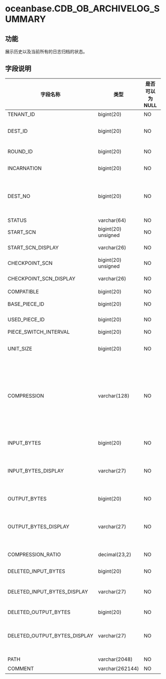 # oceanbase.CDB_OB_ARCHIVELOG_SUMMARY
## 功能
展示历史以及当前所有的日志归档的状态。
## 字段说明

| 字段名称 | 类型 | 是否可以为 NULL | 描述 |
| --- | --- | --- | --- |
| TENANT_ID | bigint(20) | NO | 租户 ID |
| DEST_ID | bigint(20) | NO | 路径编号，系统对于每一个设置的路径都会分配一个唯一 ID |
| ROUND_ID | bigint(20) | NO | 用于标识第几轮完整的 Clog 备份数据流 |
| INCARNATION | bigint(20) | NO | 表示 Flashback Database 后的第几次分身 |
| DEST_NO | bigint(20) | NO | 标识 log_archive_dest_n，例如：log_archive_dest 的 dest_no 是 0，log_archive_dest_1 的 dest_no 是 1 等 |
| STATUS | varchar(64) | NO | 备份任务的状态 |
| START_SCN | bigint(20) unsigned | NO | 开始备份位点 |
| START_SCN_DISPLAY | varchar(26) | NO | 将 START_SCN 转换成时间单位之后的展示 |
| CHECKPOINT_SCN | bigint(20) unsigned | NO | 当前归档位点 |
| CHECKPOINT_SCN_DISPLAY | varchar(26) | NO | 将 CHECKPOINT_SCN 转换成时间单位之后的展示 |
| COMPATIBLE | bigint(20) | NO | 兼容性版本 |
| BASE_PIECE_ID | bigint(20) | NO | 该轮 Round 的首个 PIECE ID |
| USED_PIECE_ID | bigint(20) | NO | 该轮 Round 已使用的 PIECE ID |
| PIECE_SWITCH_INTERVAL | bigint(20) | NO | Piece 切换周日 |
| UNIT_SIZE   | bigint(20)   | NO   | 日志归档数据单次压缩或加密的日志块大小，当前暂不支持该字段    |
| COMPRESSION | varchar(128) | NO   | 压缩算法：<ul><li> none: 表示不压缩 </li><li> lz4_1.0：表示使用压缩算法 lz4_1.0 </li><li>zstd_1.3.8：表示使用压缩算法 zstd_1.3.8</li></ul></br>当前暂不支持该字段    |
| INPUT_BYTES | bigint(20) | NO | 读取的数据量<li>OceanBase 数据库暂不支持该字段 |
| INPUT_BYTES_DISPLAY | varchar(27) | NO | 带单位的读取数据量，例如：798.01 M 或 5.25 G<li>OceanBase 数据库暂不支持该字段 |
| OUTPUT_BYTES | bigint(20) | NO | 输出的数据量<li>OceanBase 数据库暂不支持该字段 |
| OUTPUT_BYTES_DISPLAY | varchar(27) | NO | 带单位的输出数据量，例如：798.01 M 或 5.25 G<li>OceanBase 数据库暂不支持该字段 |
| COMPRESSION_RATIO | decimal(23,2) | NO | 压缩率<li>OceanBase 数据库暂不支持该字段 |
| DELETED_INPUT_BYTES | bigint(20) | NO | 删除的原始数据量 |
| DELETED_INPUT_BYTES_DISPLAY | varchar(27) | NO | 对DELETED_INPUT_BYTES 单位转换之后的展示，单位为 MB 、GB、TB 和 PB 中的一种 |
| DELETED_OUTPUT_BYTES | bigint(20) | NO | 删除的有效数据量 |
| DELETED_OUTPUT_BYTES_DISPLAY | varchar(27) | NO | 对 DELETED_OUTPUT_BYTES 单位转换之后的展示，单位为 MB 、GB、TB 和 PB 中的一种 |
| PATH | varchar(2048) | NO | 放错误提示信息 |
| COMMENT | varchar(262144) | NO | 归档路径 |
